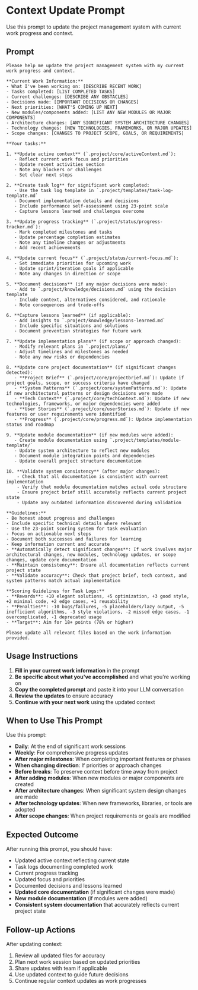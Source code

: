 # Context Update Prompt

Use this prompt to update the project management system with current work progress and context.

## Prompt

```
Please help me update the project management system with my current work progress and context.

**Current Work Information:**
- What I've been working on: [DESCRIBE RECENT WORK]
- Tasks completed: [LIST COMPLETED TASKS]
- Current challenges: [DESCRIBE ANY OBSTACLES]
- Decisions made: [IMPORTANT DECISIONS OR CHANGES]
- Next priorities: [WHAT'S COMING UP NEXT]
- New modules/components added: [LIST ANY NEW MODULES OR MAJOR COMPONENTS]
- Architecture changes: [ANY SIGNIFICANT SYSTEM ARCHITECTURE CHANGES]
- Technology changes: [NEW TECHNOLOGIES, FRAMEWORKS, OR MAJOR UPDATES]
- Scope changes: [CHANGES TO PROJECT SCOPE, GOALS, OR REQUIREMENTS]

**Your tasks:**

1. **Update active context** (`.project/core/activeContext.md`):
   - Reflect current work focus and priorities
   - Update recent activities section
   - Note any blockers or challenges
   - Set clear next steps

2. **Create task log** for significant work completed:
   - Use the task log template in `.project/templates/task-log-template.md`
   - Document implementation details and decisions
   - Include performance self-assessment using 23-point scale
   - Capture lessons learned and challenges overcome

3. **Update progress tracking** (`.project/status/progress-tracker.md`):
   - Mark completed milestones and tasks
   - Update percentage completion estimates
   - Note any timeline changes or adjustments
   - Add recent achievements

4. **Update current focus** (`.project/status/current-focus.md`):
   - Set immediate priorities for upcoming work
   - Update sprint/iteration goals if applicable
   - Note any changes in direction or scope

5. **Document decisions** (if any major decisions were made):
   - Add to `.project/knowledge/decisions.md` using the decision template
   - Include context, alternatives considered, and rationale
   - Note consequences and trade-offs

6. **Capture lessons learned** (if applicable):
   - Add insights to `.project/knowledge/lessons-learned.md`
   - Include specific situations and solutions
   - Document prevention strategies for future work

7. **Update implementation plans** (if scope or approach changed):
   - Modify relevant plans in `.project/plans/`
   - Adjust timelines and milestones as needed
   - Note any new risks or dependencies

8. **Update core project documentation** (if significant changes detected):
   - **Project Brief** (`.project/core/projectbrief.md`): Update if project goals, scope, or success criteria have changed
   - **System Patterns** (`.project/core/systemPatterns.md`): Update if new architectural patterns or design decisions were made
   - **Tech Context** (`.project/core/techContext.md`): Update if new technologies, frameworks, or major dependencies were added
   - **User Stories** (`.project/core/userStories.md`): Update if new features or user requirements were identified
   - **Progress** (`.project/core/progress.md`): Update implementation status and roadmap

9. **Update module documentation** (if new modules were added):
   - Create module documentation using `.project/templates/module-template/`
   - Update system architecture to reflect new modules
   - Document module integration points and dependencies
   - Update overall project structure documentation

10. **Validate system consistency** (after major changes):
    - Check that all documentation is consistent with current implementation
    - Verify that module documentation matches actual code structure
    - Ensure project brief still accurately reflects current project state
    - Update any outdated information discovered during validation

**Guidelines:**
- Be honest about progress and challenges
- Include specific technical details where relevant
- Use the 23-point scoring system for task evaluation
- Focus on actionable next steps
- Document both successes and failures for learning
- Keep information current and accurate
- **Automatically detect significant changes**: If work involves major architectural changes, new modules, technology updates, or scope changes, update core documentation
- **Maintain consistency**: Ensure all documentation reflects current project state
- **Validate accuracy**: Check that project brief, tech context, and system patterns match actual implementation

**Scoring Guidelines for Task Logs:**
- **Rewards**: +10 elegant solutions, +5 optimization, +3 good style, +2 minimal code, +2 edge cases, +1 reusability
- **Penalties**: -10 bugs/failures, -5 placeholders/lazy output, -5 inefficient algorithms, -3 style violations, -2 missed edge cases, -1 overcomplicated, -1 deprecated usage
- **Target**: Aim for 18+ points (78% or higher)

Please update all relevant files based on the work information provided.
```

## Usage Instructions

1. **Fill in your current work information** in the prompt
2. **Be specific about what you've accomplished** and what you're working on
3. **Copy the completed prompt** and paste it into your LLM conversation
4. **Review the updates** to ensure accuracy
5. **Continue with your next work** using the updated context

## When to Use This Prompt

Use this prompt:
- **Daily**: At the end of significant work sessions
- **Weekly**: For comprehensive progress updates
- **After major milestones**: When completing important features or phases
- **When changing direction**: If priorities or approach changes
- **Before breaks**: To preserve context before time away from project
- **After adding modules**: When new modules or major components are created
- **After architecture changes**: When significant system design changes are made
- **After technology updates**: When new frameworks, libraries, or tools are adopted
- **After scope changes**: When project requirements or goals are modified

## Expected Outcome

After running this prompt, you should have:
- Updated active context reflecting current state
- Task logs documenting completed work
- Current progress tracking
- Updated focus and priorities
- Documented decisions and lessons learned
- **Updated core documentation** (if significant changes were made)
- **New module documentation** (if modules were added)
- **Consistent system documentation** that accurately reflects current project state

## Follow-up Actions

After updating context:
1. Review all updated files for accuracy
2. Plan next work session based on updated priorities
3. Share updates with team if applicable
4. Use updated context to guide future decisions
5. Continue regular context updates as work progresses
